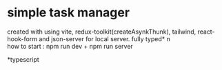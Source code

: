 # simple task manager 
created with using vite, redux-toolkit(createAsynkThunk), tailwind, react-hook-form and json-server for local server. fully typed* n\
how to start : npm run dev + npm run server

*typescript

